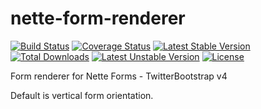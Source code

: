 # nette-form-renderer
[![Build Status](https://travis-ci.org/venca-x/nette-form-renderer.svg?branch=master)](https://travis-ci.org/venca-x/nette-form-renderer)
[![Coverage Status](https://coveralls.io/repos/github/venca-x/nette-form-renderer/badge.svg?branch=master)](https://coveralls.io/github/venca-x/nette-form-renderer?branch=master)
[![Latest Stable Version](https://poser.pugx.org/venca-x/nette-form-renderer/v/stable)](https://packagist.org/packages/venca-x/nette-form-renderer)
[![Total Downloads](https://poser.pugx.org/venca-x/nette-form-renderer/downloads)](https://packagist.org/packages/venca-x/nette-form-renderer)
[![Latest Unstable Version](https://poser.pugx.org/venca-x/nette-form-renderer/v/unstable)](https://packagist.org/packages/venca-x/nette-form-renderer)
[![License](https://poser.pugx.org/venca-x/nette-form-renderer/license)](https://packagist.org/packages/venca-x/nette-form-renderer)

Form renderer for Nette Forms - TwitterBootstrap v4

Default is vertical form orientation.